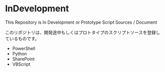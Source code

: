 # InDevelopment
This Repository is In Development or Prototype Script Sources / Document

このリポジトリは、開発途中もしくはプロトタイプのスクリプトソースを登録しているものです。

- PowerShell
- Python
- SharePoint
- VBScript
